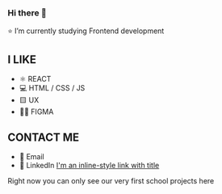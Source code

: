 ### Hi there 👋


⭐️ I’m currently studying Frontend development

## I LIKE
* ⚛️ REACT
* 💻 HTML / CSS / JS
* 🟨 UX
* 👩‍🎨 FIGMA

## CONTACT ME
* 📧 Email
* 🔵 LinkedIn [I'm an inline-style link with title](https://www.linkedin.com/in/daniel-bladh-stenberg/ "Linked-In Profile")


Right now you can only see our very first school projects here
